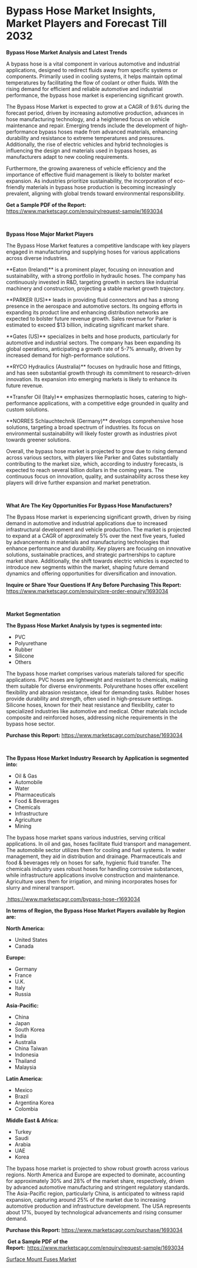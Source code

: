 <p><h1>Bypass Hose Market Insights, Market Players and Forecast Till 2032</h1></p><p><strong>Bypass Hose Market Analysis and Latest Trends</strong></p>
<p><p>A bypass hose is a vital component in various automotive and industrial applications, designed to redirect fluids away from specific systems or components. Primarily used in cooling systems, it helps maintain optimal temperatures by facilitating the flow of coolant or other fluids. With the rising demand for efficient and reliable automotive and industrial performance, the bypass hose market is experiencing significant growth.</p><p>The Bypass Hose Market is expected to grow at a CAGR of 9.6% during the forecast period, driven by increasing automotive production, advances in hose manufacturing technology, and a heightened focus on vehicle maintenance and repair. Emerging trends include the development of high-performance bypass hoses made from advanced materials, enhancing durability and resistance to extreme temperatures and pressures. Additionally, the rise of electric vehicles and hybrid technologies is influencing the design and materials used in bypass hoses, as manufacturers adapt to new cooling requirements.</p><p>Furthermore, the growing awareness of vehicle efficiency and the importance of effective fluid management is likely to bolster market expansion. As industries prioritize sustainability, the incorporation of eco-friendly materials in bypass hose production is becoming increasingly prevalent, aligning with global trends toward environmental responsibility.</p></p>
<p><strong>Get a Sample PDF of the Report:&nbsp;</strong> <a href="https://www.marketscagr.com/enquiry/request-sample/1693034?utm_campaign=3224&utm_medium=2&utm_source=Github&utm_content=ia&utm_term=27032025&utm_id=bypass-hose">https://www.marketscagr.com/enquiry/request-sample/1693034</a></p>
<p>&nbsp;</p>
<p><strong>Bypass Hose Major Market Players</strong></p>
<p><p>The Bypass Hose Market features a competitive landscape with key players engaged in manufacturing and supplying hoses for various applications across diverse industries. </p><p>**Eaton (Ireland)** is a prominent player, focusing on innovation and sustainability, with a strong portfolio in hydraulic hoses. The company has continuously invested in R&D, targeting growth in sectors like industrial machinery and construction, projecting a stable market growth trajectory.</p><p>**PARKER (US)** leads in providing fluid connectors and has a strong presence in the aerospace and automotive sectors. Its ongoing efforts in expanding its product line and enhancing distribution networks are expected to bolster future revenue growth. Sales revenue for Parker is estimated to exceed $13 billion, indicating significant market share.</p><p>**Gates (US)** specializes in belts and hose products, particularly for automotive and industrial sectors. The company has been expanding its global operations, anticipating a growth rate of 5-7% annually, driven by increased demand for high-performance solutions.</p><p>**RYCO Hydraulics (Australia)** focuses on hydraulic hose and fittings, and has seen substantial growth through its commitment to research-driven innovation. Its expansion into emerging markets is likely to enhance its future revenue.</p><p>**Transfer Oil (Italy)** emphasizes thermoplastic hoses, catering to high-performance applications, with a competitive edge grounded in quality and custom solutions.</p><p>**NORRES Schlauchtechnik (Germany)** develops comprehensive hose solutions, targeting a broad spectrum of industries. Its focus on environmental sustainability will likely foster growth as industries pivot towards greener solutions.</p><p>Overall, the bypass hose market is projected to grow due to rising demand across various sectors, with players like Parker and Gates substantially contributing to the market size, which, according to industry forecasts, is expected to reach several billion dollars in the coming years. The continuous focus on innovation, quality, and sustainability across these key players will drive further expansion and market penetration.</p></p>
<p>&nbsp;</p>
<p><strong>What Are The Key Opportunities For Bypass Hose Manufacturers?</strong></p>
<p><p>The Bypass Hose market is experiencing significant growth, driven by rising demand in automotive and industrial applications due to increased infrastructural development and vehicle production. The market is projected to expand at a CAGR of approximately 5% over the next five years, fueled by advancements in materials and manufacturing technologies that enhance performance and durability. Key players are focusing on innovative solutions, sustainable practices, and strategic partnerships to capture market share. Additionally, the shift towards electric vehicles is expected to introduce new segments within the market, shaping future demand dynamics and offering opportunities for diversification and innovation.</p></p>
<p><strong>Inquire or Share Your Questions If Any Before Purchasing This Report:</strong> <a href="https://www.marketscagr.com/enquiry/pre-order-enquiry/1693034?utm_campaign=3224&utm_medium=2&utm_source=Github&utm_content=ia&utm_term=27032025&utm_id=bypass-hose">https://www.marketscagr.com/enquiry/pre-order-enquiry/1693034</a></p>
<p>&nbsp;</p>
<p><strong>Market Segmentation</strong></p>
<p><strong>The Bypass Hose Market Analysis by types is segmented into:</strong></p>
<p><ul><li>PVC</li><li>Polyurethane</li><li>Rubber</li><li>Silicone</li><li>Others</li></ul></p>
<p><p>The bypass hose market comprises various materials tailored for specific applications. PVC hoses are lightweight and resistant to chemicals, making them suitable for diverse environments. Polyurethane hoses offer excellent flexibility and abrasion resistance, ideal for demanding tasks. Rubber hoses provide durability and strength, often used in high-pressure settings. Silicone hoses, known for their heat resistance and flexibility, cater to specialized industries like automotive and medical. Other materials include composite and reinforced hoses, addressing niche requirements in the bypass hose sector.</p></p>
<p><strong>Purchase this Report:&nbsp;</strong><a href="https://www.marketscagr.com/purchase/1693034?utm_campaign=3224&utm_medium=2&utm_source=Github&utm_content=ia&utm_term=27032025&utm_id=bypass-hose">https://www.marketscagr.com/purchase/1693034</a></p>
<p>&nbsp;</p>
<p><strong>The Bypass Hose Market Industry Research by Application is segmented into:</strong></p>
<p><ul><li>Oil & Gas</li><li>Automobile</li><li>Water</li><li>Pharmaceuticals</li><li>Food & Beverages</li><li>Chemicals</li><li>Infrastructure</li><li>Agriculture</li><li>Mining</li></ul></p>
<p><p>The bypass hose market spans various industries, serving critical applications. In oil and gas, hoses facilitate fluid transport and management. The automobile sector utilizes them for cooling and fuel systems. In water management, they aid in distribution and drainage. Pharmaceuticals and food & beverages rely on hoses for safe, hygienic fluid transfer. The chemicals industry uses robust hoses for handling corrosive substances, while infrastructure applications involve construction and maintenance. Agriculture uses them for irrigation, and mining incorporates hoses for slurry and mineral transport.</p></p>
<p><a href="https://www.marketscagr.com/bypass-hose-r1693034?utm_campaign=3224&utm_medium=2&utm_source=Github&utm_content=ia&utm_term=27032025&utm_id=bypass-hose">&nbsp;https://www.marketscagr.com/bypass-hose-r1693034</a></p>
<p><strong>In terms of Region, the Bypass Hose Market Players available by Region are:</strong></p>
<p>
    <p> <strong> North America: </strong>
        <ul>
            <li>United States</li>
            <li>Canada</li>
        </ul>
        </p> 
    <p> <strong> Europe: </strong>
        <ul>
            <li>Germany</li>
            <li>France</li>
            <li>U.K.</li>
            <li>Italy</li>
            <li>Russia</li>
        </ul>
        </p> 
    <p> <strong> Asia-Pacific: </strong>
        <ul>
            <li>China</li>
            <li>Japan</li>
            <li>South Korea</li>
            <li>India</li>
            <li>Australia</li>
            <li>China Taiwan</li>
            <li>Indonesia</li>
            <li>Thailand</li>
            <li>Malaysia</li>
        </ul>
        </p> 
    <p> <strong> Latin America: </strong>
        <ul>
            <li>Mexico</li>
            <li>Brazil</li>
            <li>Argentina Korea</li>
            <li>Colombia</li>
        </ul>
        </p> 
    <p> <strong> Middle East & Africa: </strong>
        <ul>
            <li>Turkey</li>
            <li>Saudi</li>
            <li>Arabia</li>
            <li>UAE</li>
            <li>Korea</li>
        </ul>
    </p>
    </p>
<p><p>The bypass hose market is projected to show robust growth across various regions. North America and Europe are expected to dominate, accounting for approximately 30% and 28% of the market share, respectively, driven by advanced automotive manufacturing and stringent regulatory standards. The Asia-Pacific region, particularly China, is anticipated to witness rapid expansion, capturing around 25% of the market due to increasing automotive production and infrastructure development. The USA represents about 17%, buoyed by technological advancements and rising consumer demand.</p></p>
<p><strong>Purchase this Report: </strong><a href="https://www.marketscagr.com/purchase/1693034?utm_campaign=3224&utm_medium=2&utm_source=Github&utm_content=ia&utm_term=27032025&utm_id=bypass-hose">https://www.marketscagr.com/purchase/1693034</a></p>
<p>&nbsp;<strong>Get a Sample PDF of the Report:&nbsp;&nbsp;</strong><a href="https://www.marketscagr.com/enquiry/request-sample/1693034?utm_campaign=3224&utm_medium=2&utm_source=Github&utm_content=ia&utm_term=27032025&utm_id=bypass-hose">https://www.marketscagr.com/enquiry/request-sample/1693034</a></p>
<p><strong></strong></p>
<p><p><a href="https://github.com/daemluari/Market-Research-Report-List-1/blob/main/surface-mount-fuses-market.md?utm_campaign=3224&utm_medium=2&utm_source=Github&utm_content=ia&utm_term=27032025&utm_id=bypass-hose">Surface Mount Fuses Market</a></p></p>
